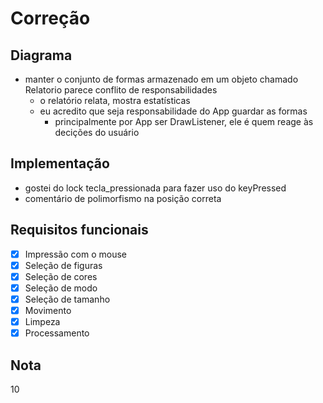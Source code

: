 # Correção

## Diagrama

- manter o conjunto de formas armazenado em um objeto chamado Relatorio parece conflito de responsabilidades
  - o relatório relata, mostra estatísticas
  - eu acredito que seja responsabilidade do App guardar as formas
    - principalmente por App ser DrawListener, ele é quem reage às decições do usuário

## Implementação

- gostei do lock tecla_pressionada para fazer uso do keyPressed
- comentário de polimorfismo na posição correta

## Requisitos funcionais

- [x] Impressão com o mouse
- [x] Seleção de figuras
- [x] Seleção de cores
- [x] Seleção de modo
- [x] Seleção de tamanho
- [x] Movimento
- [x] Limpeza
- [x] Processamento

## Nota

10


